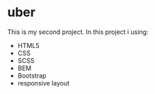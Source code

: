 # uber
This is my second project. In this project i using:
- HTML5
- CSS
- SCSS
- BEM
- Bootstrap
- responsive layout
